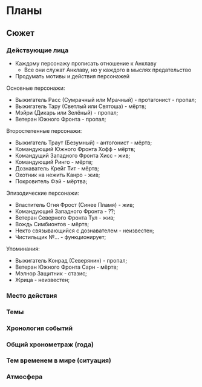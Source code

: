 # Планы
## Сюжет
### Действующие лица

- Каждому персонажу прописать отношение к Анклаву
  - Все они служат Анклаву, но у каждого в мыслях предательство
- Продумать мотивы и действия персонажей


Основные персонажи:

   * Выжигатель Расс (Сумрачный или Мрачный) - протагонист - пропал;
   * Выжигатель Тару (Светлый или Святоша) - мёртв;
   * Мэйри (Дикарь или Зелёный) - пропал;
   * Ветеран Южного Фронта - пропал;

Второстепенные персонажи:

   * Выжигатель Траут (Безумный) - антогонист - мёртв;
   * Командующий Южного Фронта Хофф - мёртв;
   * Командущий Западного Фронта Хисс - жив;
   * Командующий Ринго - мёртв;
   * Дознаватель Крейг Тит - мёртв;
   * Охотник на нежить Канро - жив;
   * Покровитель Фэй - мёртва;

Эпизодические персонажи:

   * Властитель Огня Фрост (Синее Пламя) - жив;
   * Командующий Западного Фронта - ??;
   * Ветеран Северного Фронта Тул - жив;
   * Вождь Симбионтов - мёртв;
   * Некто связывающийся с дознавателем - неизвестен;
   * Чистильщик №... - функционирует;

Упоминания:

   * Выжигатель Конрад (Северянин) - пропал;
   * Ветеран Южного Фронта Сарн - мёртв;
   * Мэлнор Защитник - стазис;
   * Жрица - неизвестен;

### Место действия
### Темы
### Хронология событий
### Общий хронометраж (года)
### Тем временем в мире (ситуация)
### Атмосфера
